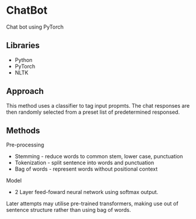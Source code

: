 # ChatBot
Chat bot using PyTorch 

## Libraries
* Python
* PyTorch
* NLTK

## Approach
This method uses a classifier to tag input propmts. The chat responses are then randomly selected from a preset list of predetermined responsed. 

## Methods

Pre-processing
* Stemming - reduce words to common stem, lower case, punctuation
* Tokenization - split sentence into words and punctuation 
* Bag of words - represent words without positional context

Model
* 2 Layer feed-foward neural network using softmax output. 

Later attempts may utilise pre-trained transformers, making use out of sentence structure rather than using bag of words. 